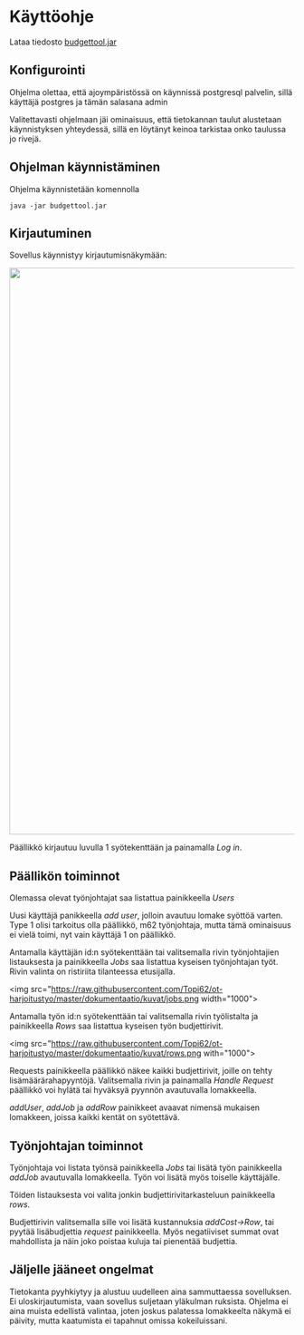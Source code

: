 # Käyttöohje

Lataa tiedosto [budgettool.jar](https://github.com/Topi62/Ot-harjoitustyo/releases/tag/Tag7)

## Konfigurointi

Ohjelma olettaa, että ajoympäristössä on käynnissä postgresql palvelin, sillä käyttäjä postgres ja tämän salasana admin 

Valitettavasti ohjelmaan jäi ominaisuus, että tietokannan taulut alustetaan käynnistyksen yhteydessä, sillä en löytänyt keinoa tarkistaa onko taulussa jo rivejä.

## Ohjelman käynnistäminen

Ohjelma käynnistetään komennolla 

```
java -jar budgettool.jar
```

## Kirjautuminen

Sovellus käynnistyy kirjautumisnäkymään:

<img src="https:/raw.githubusercontent.com/Topi62/ot-harjoitustyo/master/budgetTool/dokumentaatio/kuvat/login2.png" width="1000">

Päällikkö kirjautuu luvulla 1  syötekenttään ja painamalla _Log in_.

## Päällikön toiminnot

Olemassa olevat työnjohtajat saa listattua painikkeella _Users_

Uusi käyttäjä  panikkeella _add user_, jolloin avautuu lomake syöttöä varten. Type 1 olisi tarkoitus olla päällikkö, m62 työnjohtaja, mutta tämä ominaisuus ei vielä toimi, nyt vain käyttäjä 1 on päällikkö.

Antamalla käyttäjän id:n syötekenttään tai valitsemalla rivin työnjohtajien listauksesta ja painikkeella _Jobs_ saa listattua kyseisen työnjohtajan työt. Rivin valinta on ristiriita tilanteessa etusijalla.

<img src="https://raw.githubusercontent.com/Topi62/ot-harjoitustyo/master/dokumentaatio/kuvat/jobs.png width="1000">

Antamalla työn id:n syötekenttään tai valitsemalla rivin työlistalta ja painikkeella _Rows_ saa listattua kyseisen työn budjettirivit.

<img src="https://raw.githubusercontent.com/Topi62/ot-harjoitustyo/master/dokumentaatio/kuvat/rows.png with="1000">

Requests painikkeella päällikkö näkee kaikki budjettirivit, joille on tehty lisämäärärahapyyntöjä. Valitsemalla rivin ja painamalla _Handle Request_ päällikkö voi hylätä tai hyväksyä pyynnön avautuvalla lomakkeella. 

_addUser_, _addJob_ ja _addRow_ painikkeet avaavat nimensä mukaisen lomakkeen, joissa kaikki kentät on syötettävä.

## Työnjohtajan toiminnot

Työnjohtaja voi listata työnsä painikkeella _Jobs_ tai lisätä työn painikkeella _addJob_ avautuvalla lomakkeella. Työn voi lisätä myös toiselle käyttäjälle.

Töiden listauksesta voi valita jonkin budjettirivitarkasteluun painikkeella _rows_. 

Budjettirivin valitsemalla sille voi lisätä kustannuksia _addCost->Row_, tai pyytää lisäbudjettia _request_ painikkeella. Myös negatiiviset summat ovat mahdollista ja näin joko poistaa kuluja tai pienentää budjettia.

## Jäljelle jääneet ongelmat

Tietokanta pyyhkiytyy ja alustuu uudelleen aina sammuttaessa sovelluksen. Ei uloskirjautumista, vaan sovellus suljetaan yläkulman ruksista. Ohjelma ei aina muista edellistä valintaa, joten joskus palatessa lomakkeelta näkymä ei päivity, mutta kaatumista ei tapahnut omissa kokeiluissani. 


